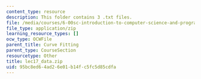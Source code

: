 ```yaml
---
content_type: resource
description: This folder contains 3 .txt files.
file: /media/courses/6-00sc-introduction-to-computer-science-and-programming-spring-2011/95bc8ed64ad26e01b14fc5fc5d85cdfa_lec17_data.zip
file_type: application/zip
learning_resource_types: []
ocw_type: OCWFile
parent_title: Curve Fitting
parent_type: CourseSection
resourcetype: Other
title: lec17_data.zip
uid: 95bc8ed6-4ad2-6e01-b14f-c5fc5d85cdfa
---
```

